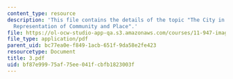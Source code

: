 ```yaml
---
content_type: resource
description: 'This file contains the details of the topic "The City in Cyberspace:
  Representation of Community and Place".'
file: https://ol-ocw-studio-app-qa.s3.amazonaws.com/courses/11-947-imaging-the-city-the-place-of-media-in-city-design-and-development-fall-1998/bf87e99975af75ee041fcbfb1823003f_3.pdf
file_type: application/pdf
parent_uid: bc77ea0e-f849-1acb-651f-9da58e2fe423
resourcetype: Document
title: 3.pdf
uid: bf87e999-75af-75ee-041f-cbfb1823003f
---
```

